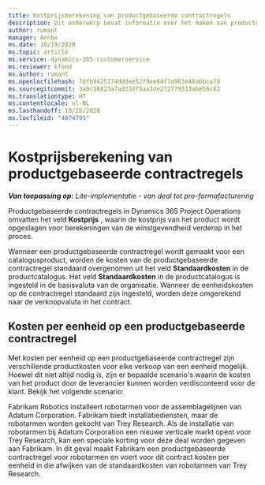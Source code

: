 ```yaml
---
title: Kostprijsberekening van productgebaseerde contractregels
description: Dit onderwerp bevat informatie over het maken van productgebaseerde contractregels.
author: rumant
manager: Annbe
ms.date: 10/19/2020
ms.topic: article
ms.service: dynamics-365-customerservice
ms.reviewer: kfend
ms.author: rumant
ms.openlocfilehash: 7dfb9425174dddee52f9ee64f7a963e48a6bca70
ms.sourcegitcommit: 3a0c18823a7ad23df5aa3de272779313abe56c82
ms.translationtype: HT
ms.contentlocale: nl-NL
ms.lasthandoff: 10/20/2020
ms.locfileid: "4074795"
---
```

# <a name="costing-product-based-contract-lines"></a>Kostprijsberekening van productgebaseerde contractregels

_**Van toepassing op:** Lite-implementatie - van deal tot pro-formafacturering_


Productgebaseerde contractregels in Dynamics 365 Project Operations omvatten het veld **Kostprijs** , waarin de kostprijs van het product wordt opgeslagen voor berekeningen van de winstgevendheid verderop in het proces.

Wanneer een productgebaseerde contractregel wordt gemaakt voor een catalogusproduct, worden de kosten van de productgebaseerde contractregel standaard overgenomen uit het veld **Standaardkosten** in de productcatalogus. Het veld **Standaardkosten** in de productcatalogus is ingesteld in de basisvaluta van de organisatie. Wanneer de eenheidskosten op de contractregel standaard zijn ingesteld, worden deze omgerekend naar de verkoopvaluta in het contract.

## <a name="unit-cost-on-a-product-based-contract-line"></a>Kosten per eenheid op een productgebaseerde contractregel

Met kosten per eenheid op een productgebaseerde contractregel zijn verschillende productkosten voor elke verkoop van een eenheid mogelijk. Hoewel dit niet altijd nodig is, zijn er bepaalde scenario's waarin de kosten van het product door de leverancier kunnen worden verdisconteerd voor de klant. Bekijk het volgende scenario:

Fabrikam Robotics installeert robotarmen voor de assemblagelijnen van Adatum Corporation. Fabrikam biedt installatiediensten, maar de robotarmen worden gekocht van Trey Research. Als de installatie van robotarmen bij Adatum Corporation een nieuwe verticale markt opent voor Trey Research, kan een speciale korting voor deze deal worden gegeven aan Fabrikam. In dit geval maakt Fabrikam een productgebaseerde contractregel voor robotarmen en voert voor dit contract kosten per eenheid in die afwijken van de standaardkosten van robotarmen van Trey Research.
